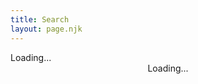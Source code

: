 ```yaml
---
title: Search
layout: page.njk
---
```


<script src="https://cdn.jsdelivr.net/npm/algoliasearch@3.33.0/dist/algoliasearchLite.min.js" integrity="sha256-3Laj91VXexjTlFLgL8+vvIq27laXdRmFIcO2miulgEs=" crossorigin="anonymous"></script>
<script src="https://cdn.jsdelivr.net/npm/instantsearch.js@3.4.0/dist/instantsearch.production.min.js" integrity="sha256-pM0n88cBFRHpSn0N26ETsQdwpA7WAXJDvkHeCLh3ujI=" crossorigin="anonymous"></script>
<link rel="stylesheet" href="https://cdn.jsdelivr.net/npm/instantsearch.css@7.3.1/themes/reset-min.css" integrity="sha256-t2ATOGCtAIZNnzER679jwcFcKYfLlw01gli6F6oszk8=" crossorigin="anonymous">
<style>
.results {
  text-align: center;
}
.ais-Hits-list {
  max-width: 100%;
  margin-top: 2rem;
  line-height: 2;
}
</style>

<div class="search-form">Loading...</div>
<div class="results">Loading...</div>

<script>
var search = instantsearch({
  indexName: "anand-chowdhary",
  searchClient: algoliasearch(
    "DT9D119WOJ",
    "c7bcffcfcebfd2da4028fb92aec5d89d"
  ),
});
var searchBox = instantsearch.widgets.searchBox({
  container: ".search-form"
});
var results = instantsearch.widgets.hits({
  container: ".results",
  templates: { item: "<a href=\"{{ url }}\">{{#helpers.highlight}}{ \"attribute\": \"title\" }{{/helpers.highlight}}</a>" },
});
search.addWidget(searchBox);
search.addWidget(results);
search.start();
</script>
